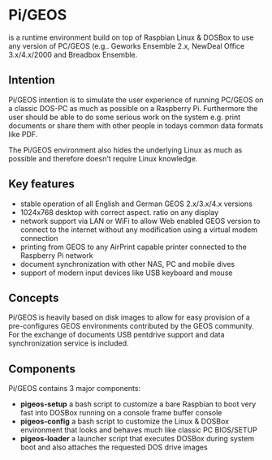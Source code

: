 # Pi/GEOS
is a runtime environment build on top of Raspbian Linux & DOSBox to use any version 
of PC/GEOS (e.g.. Geworks Ensemble 2.x, NewDeal Office 3.x/4.x/2000 and 
Breadbox Ensemble.

## Intention

Pi/GEOS intention is to simulate the user experience of running
PC/GEOS on a classic DOS-PC as much as possible on a Raspberry Pi.
Furthermore the user should be able to do some serious work on the
system e.g. print documents or share them with other people in todays
common data formats like PDF. 

The Pi/GEOS environment also hides the underlying Linux as much as
possible and therefore doesn't require Linux knowledge.

## Key features
  - stable operation of all English and German GEOS 2.x/3.x/4.x versions
  - 1024x768 desktop with correct aspect. ratio on any display 
  - network support via LAN or WiFi to allow Web enabled GEOS version
to connect to the internet without any modification using a
virtual modem connection
  - printing from GEOS to any AirPrint capable printer connected to the
Raspberry Pi network
  - document synchronization with other NAS, PC and mobile dives
  - support of modern input devices like USB keyboard and mouse

## Concepts
Pi/GEOS is heavily based on disk images to allow for easy provision of a
pre-configures GEOS environments contributed by the GEOS community. For the
exchange of documents USB pentdrive support and data synchronization service
is included.

## Components

Pi/GEOS contains 3 major components:
  - **pigeos-setup** a bash script to customize a bare Raspbian to 
boot very fast into DOSBox running on a console frame buffer console
  - **pigeos-config** a bash script to customize the Linux & DOSBox environment
that looks and behaves much like classic PC BIOS/SETUP
  - **pigeos-loader** a launcher script that executes DOSBox during
system boot and also attaches the requested DOS drive images
